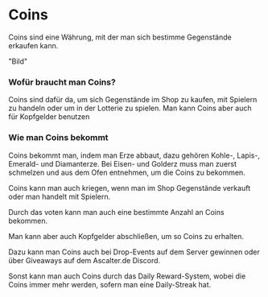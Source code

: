 # Coins

Coins sind eine Währung, mit der man sich bestimme Gegenstände erkaufen kann.

"Bild"

### Wofür braucht man Coins?

Coins sind dafür da, um sich Gegenstände im Shop zu kaufen, mit Spielern zu handeln oder um in der Lotterie zu spielen. Man kann Coins aber auch für Kopfgelder benutzen


### Wie man  Coins bekommt
Coins bekommt man, indem man Erze abbaut, dazu gehören Kohle-, Lapis-, Emerald- und Diamanterze. Bei Eisen- und Golderz muss man zuerst schmelzen und aus dem Ofen entnehmen, um die Coins zu bekommen.

Coins kann man auch kriegen, wenn man im Shop Gegenstände verkauft oder man handelt mit Spielern.

Durch das voten kann man auch eine bestimmte Anzahl an Coins bekommen.

Man kann aber auch Kopfgelder abschließen, um so Coins zu erhalten.

Dazu kann man Coins auch bei Drop-Events auf dem Server gewinnen oder über Giveaways auf dem Ascalter.de Discord.

Sonst kann man auch Coins durch das Daily Reward-System, wobei die Coins immer mehr werden, sofern man eine Daily-Streak hat.